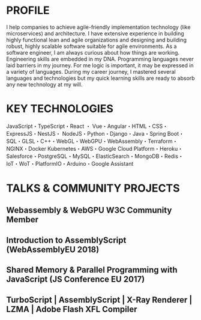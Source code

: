 # PROFILE

I help companies to achieve agile-friendly implementation technology (like microservices) and architecture. I have extensive experience in building highly functional lean and agile organizations and designing and building robust, highly scalable software suitable for agile environments. As a software engineer, I am always curious about how things are working. Engineering skills are embedded in my DNA. Programming languages never laid barriers in my journey. For me logic is important, it may be expressed in a variety of languages. During my career journey, I mastered several languages and technologies but my quick learning skills are ready to absorb any new technology at my will. 

# KEY TECHNOLOGIES

JavaScript・TypeScript・React ・ Vue・Angular・HTML・CSS・ExpressJS・NestJS・
NodeJS・Python・Django・Java・Spring Boot・SQL・GLSL・C++・WebGL・WebGPU・WebAssembly・Terraform・NGINX・Docker Kubernetes・AWS・Google Cloud Platform・Heroku・Salesforce・PostgreSQL・MySQL・ElasticSearch・MongoDB・Redis・IoT・WoT・PlatformIO・Arduino・Google Assistant


# TALKS & COMMUNITY PROJECTS

## Webassembly & WebGPU  W3C Community Member
## Introduction to AssemblyScript (WebAssemblyEU 2018)
## Shared Memory & Parallel Programming with JavaScript (JS Conference EU 2017)
## TurboScript | AssemblyScript | X-Ray Renderer | LZMA | Adobe Flash XFL Compiler

<!--
**nidin/nidin** is a ✨ _special_ ✨ repository because its `README.md` (this file) appears on your GitHub profile.

Here are some ideas to get you started:

- 🔭 I’m currently working on ...
- 🌱 I’m currently learning ...
- 👯 I’m looking to collaborate on ...
- 🤔 I’m looking for help with ...
- 💬 Ask me about ...
- 📫 How to reach me: ...
- 😄 Pronouns: ...
- ⚡ Fun fact: ...
-->
